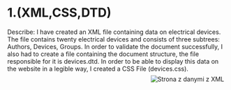 # 1.(XML,CSS,DTD)



Describe: 
I have created an XML file containing data on electrical devices. The file contains twenty electrical devices and consists of three subtrees: Authors, Devices, Groups.
In order to validate the document successfully, I also had to create a file containing the document structure, the file responsible for it is devices.dtd.
In order to be able to display this data on the website in a legible way, I created a CSS File (devices.css). <a href="https://imgflip.com/gif/50tii7"><img src="https://i.imgflip.com/50tii7.gif" style="float: right; margin-right: 7px; margin-top: 7px;" title="Strona z danymi z XML"/></a> 
